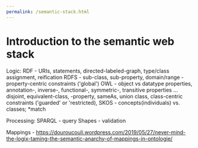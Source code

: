 ```yaml
---
permalink: /semantic-stack.html
---
```


# Introduction to the semantic web stack




Logic: 
RDF - URIs, statements, directed-labeled-graph, type/class assignment, reification
RDFS - sub-class, sub-property, domain/range - property-centric constraints ('global')
OWL - object vs datatype properties, annotation-, inverse-, functional-, symmetric-, transitive properties ... disjoint, equivalent-class, -property, sameAs, union class, class-centric constraints ('guarded' or 'restricted), 
SKOS - concepts(individuals) vs. classes; *match

Processing:
SPARQL - query
Shapes - validation


Mappings - https://douroucouli.wordpress.com/2019/05/27/never-mind-the-logix-taming-the-semantic-anarchy-of-mappings-in-ontologie/ 

